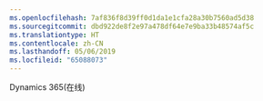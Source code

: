 ```yaml
---
ms.openlocfilehash: 7af836f8d39ff0d1da1e1cfa28a30b7560ad5d38
ms.sourcegitcommit: dbd922de8f2e97a478df64e7e9ba33b48574af5c
ms.translationtype: HT
ms.contentlocale: zh-CN
ms.lasthandoff: 05/06/2019
ms.locfileid: "65088073"
---
```

Dynamics 365(在线)
